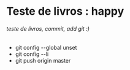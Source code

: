 

# Teste de livros : happy

###### teste de livros, commit, add git :)

* git config --global unset
* git config --li
* git push origin master